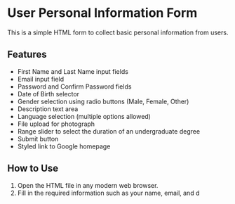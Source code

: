 # User Personal Information Form

This is a simple HTML form to collect basic personal information from users.

## Features

- First Name and Last Name input fields  
- Email input field  
- Password and Confirm Password fields  
- Date of Birth selector  
- Gender selection using radio buttons (Male, Female, Other)  
- Description text area  
- Language selection (multiple options allowed)  
- File upload for photograph  
- Range slider to select the duration of an undergraduate degree  
- Submit button  
- Styled link to Google homepage  

## How to Use

1. Open the HTML file in any modern web browser.  
2. Fill in the required information such as your name, email, and d

